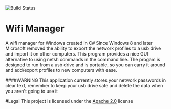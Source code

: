 ![Build Status](https://benvev95.visualstudio.com/DefaultCollection/_apis/public/build/definitions/49df59e0-87ce-4415-9f4d-bfb7976f0491/1/badge)

# Wifi Manager
A wifi manager for Windows created in C#
Since Windows 8 and later Microsoft removed the ability to export the network profiles to a usb drive
and import it on other computers.
This program provides a nice GUI alternative to using netsh commands in the command line.
The progam is designed to run from a usb drive and is portable, so you can carry it around and
add/export profiles to new computers with ease.

####WARNING
This application currently stores your network passwords in clear text,
remember to keep your usb drive safe and delete the data when you aren't going to use it

#Legal
This project is licensed under the [Apache 2.0](https://www.apache.org/licenses/LICENSE-2.0.txt) license
